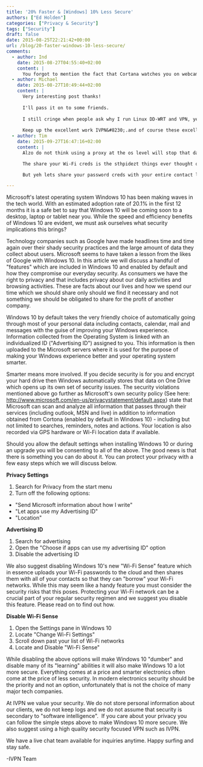 ```yaml
---
title: '20% Faster & [Windows] 10% Less Secure'
authors: ["Ed Holden"]
categories: ["Privacy & Security"]
tags: ["Security"]
draft: false
date: 2015-08-25T22:21:42+00:00
url: /blog/20-faster-windows-10-less-secure/
comments:
  - author: Ind
    date: 2015-08-27T04:55:40+02:00
    content: |
      You forgot to mention the fact that Cortana watches you on webcam, listens to your microphone and when you turn Cortana off its still active and transmitting back to Microsoft. You can only stop this with host and firewall rules, no switches.
  - author: Michael
    date: 2015-08-27T10:49:44+02:00
    content: |
      Very interesting post thanks!
    
      I'll pass it on to some friends.
        
      I still cringe when people ask why I run Linux DD-WRT and VPN, yet they are busting at the seams for this next Windoze Edition and actually still trust Microshaft.
        
      Keep up the excellent work IVPN&#8230;.and of course these excellent blogs :)
  - author: Tim
    date: 2015-09-27T16:47:16+02:00
    content: |
      Alzo do not think using a proxy at the os level will stop that data nack to MS as I and others have proven the OS has a cal home ceature that overixes the OS proxy config and goes direct instead. So yes indeed it will take some very specific firewall configs and frankly I would also dou le heck it does not also bypasss the vpn client config in the same way it does the proxy confif we tested. The answer here would be foe home use to config your router vpn to ivpn thus taking control from the pc os layer. MS is one to learn wht works and win 10 is straight out of Google's play book. By offering the os free they are offering as a service and thus in return they get your data. You will notice the enterprise pro editions ha e real security features as no corp is going to allow its data to go back to ms. 

      The share your Wi-Fi creds is the sthpidezt things ever thought of. Seeing how outlook etc auto add to your contacts. Not everyone you email is a close friend and very well can be an adversary or worse and now you are givi g the free untethered access to your home possibly work networks ans what if gou tend to reuse the same passwords. Consider that your home is full of comm devices all hooked to Wi-Fi. That means with little know how they can listen and watch you thru a xbox kinect or that noce samsung tv wih built in mic and video. 

      But yeh lets share your password creds with your entire contact list. It seems MS has decided you really did not make a user/password for any secuorty reaso at all so shard it with everyone to take care of that inconvenience. I guess thats the new ms strategy higher safer securoty thru no secuirty.. Sounds like someone was doing lsd while reading Art of war

---
```

Microsoft's latest operating system Windows 10 has been making waves in the tech world. With an estimated adoption rate of 20.1% in the first 12 months it is a safe bet to say that Windows 10 will be coming soon to a desktop, laptop or tablet near you. While the speed and efficiency benefits of Windows 10 are evident, we must ask ourselves what security implications this brings?

Technology companies such as Google have made headlines time and time again over their shady security practices and the large amount of data they collect about users. Microsoft seems to have taken a lesson from the likes of Google with Windows 10. In this article we will discuss a handful of "features" which are included in Windows 10 and enabled by default and how they compromise our everyday security. As consumers we have the right to privacy and that includes privacy about our daily activities and browsing activities. These are facts about our lives and how we spend our time which we should share only should we find it necessary and not something we should be obligated to share for the profit of another company.

Windows 10 by default takes the very friendly choice of automatically going through most of your personal data including contacts, calendar, mail and messages with the guise of improving your Windows experience. Information collected from the Operating System is linked with an individualized ID ("Advertising ID") assigned to you. This information is then uploaded to the Microsoft servers where it is used for the purpose of making your Windows experience better and your operating system smarter.

Smarter means more involved. If you decide security is for you and encrypt your hard drive then Windows automatically stores that data on One Drive which opens up its own set of security issues. The security violations mentioned above go further as Microsoft's own security policy (See here: http://www.microsoft.com/en-us/privacystatement/default.aspx) state that Microsoft can scan and analyze all information that passes through their services (including outlook, MSN and live) in addition to information obtained from Cortona (enabled by default in Windows 10) - including but not limited to searches, reminders, notes and actions. Your location is also recorded via GPS hardware or Wi-Fi location data if available.

Should you allow the default settings when installing Windows 10 or during an upgrade you will be consenting to all of the above. The good news is that there is something you can do about it. You can protect your privacy with a few easy steps which we will discuss below.

**Privacy Settings**

1. Search for Privacy from the start menu
2. Turn off the following options:
  * "Send Microsoft information about how I write"
  * "Let apps use my Advertising ID"
  * "Location"

**Advertising ID**

1. Search for advertising
2. Open the "Choose if apps can use my advertising ID" option
3. Disable the advertising ID

We also suggest disabling Windows 10's new "Wi-Fi Sense" feature which in essence uploads your Wi-Fi passwords to the cloud and then shares them with all of your contacts so that they can "borrow" your Wi-Fi networks. While this may seem like a handy feature you must consider the security risks that this poses. Protecting your Wi-Fi network can be a crucial part of your regular security regimen and we suggest you disable this feature. Please read on to find out how.

**Disable Wi-Fi Sense**

1. Open the Settings pane in Windows 10
2. Locate "Change Wi-Fi Settings"
3. Scroll down past your list of Wi-Fi networks
4. Locate and Disable "Wi-Fi Sense"

While disabling the above options will make Windows 10 "dumber" and disable many of its "learning" abilities it will also make Windows 10 a lot more secure. Everything comes at a price and smarter electronics often come at the price of less security. In modern electronics security should be the priority and not an option, unfortunately that is not the choice of many major tech companies.

At IVPN we value your security. We do not store personal information about our clients, we do not keep logs and we do not assume that security is secondary to "software intelligence".  If you care about your privacy you can follow the simple steps above to make Windows 10 more secure. We also suggest using a high quality security focused VPN such as IVPN.

We have a live chat team available for inquiries anytime. Happy surfing and stay safe.

-IVPN Team
